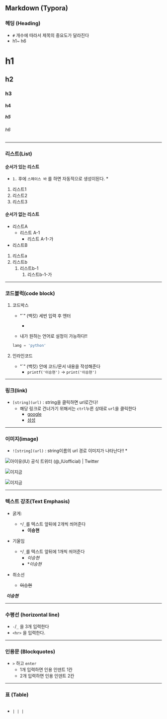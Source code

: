 ## Markdown (Typora)



### 헤딩 (Heading)

* `#` 개수에 따라서 제목의 중요도가 달라진다
* h1~ h6

# h1

## h2

### h3

#### h4

##### h5

###### h6

---



### 리스트(List)

#### 순서가 있는 리스트

* `1.` 후에 `스페이스 바` 를 하면 자동적으로 생성이된다.
  * 

1. 리스트1
2. 리스트2
3. 리스트3

#### 순서가 없는 리스트

* 리스트A
  * 리스트 A-1
    * 리스트 A-1-가
* 리스트B

1. 리스트a
2. 리스트b
   1. 리스트b-1
      1. 리스트b-1-가


---

### 코드블럭(code block)

1. 코드박스

   * "`" (백킷) 세번 입력 후 엔터

     * ```
       
       ```

   * 내가 원하는 언어로 설정이 가능하다!!

   ```python
   lang = 'python'
   ```

   

2. 인라인코드

   * "`" (백킷) 안에 코드/문서 내용을 작성해준다
     * `printf('이승현')` -> `print('이승현')`

---

### 링크(link)

* `[string](url)` : string을 클릭하면 url로간다!
  * 해당 링크로 건너가기 위해서는 `ctrl`누른 상태로 `url`을 클릭한다
    * [google](https://google.com)
    * [삼성](https://samsung.com)

---

### 이미지(image)

* `![string](url)` : string이름의 url 경로 이미지가 나타난다!!
  * 

![아이유(IU) 공식 트위터 (@_IUofficial) | Twitter](https://pbs.twimg.com/profile_images/1374979417915547648/vKspl9Et_400x400.jpg)



![이지금](../../../How_To_GIt/이지금.jpg)

![이지금](../../../How_To_GIt/README.assets/이지금.jpg)

---



### 텍스트 강조(Text Emphasis)

* 굵게:
  * `*`/`_`를 텍스트 앞뒤에 2개씩 씌어준다
    * **이승현**

* 기울임 
  * `*`/`_`를 텍스트 앞뒤에 1개씩 씌어준다
    * *이승현*
    * **이승현*
* 취소선
  * ~~이승현~~

​	***이승현***



---



### 수평선 (horizontal line)

* `-`/`_`  을 3개 입력한다
* `<hr>` 을 입력한다.



---



### 인용문 (Blockquotes)

* `>` 하고 `enter`
  * 1개 입력하면 인용 인덴트 1칸
  * 2개 입력하면 인용 인덴트 2칸



---



### 표 (Table)

|      |      |
| ---- | ---- |

- `| | |`

